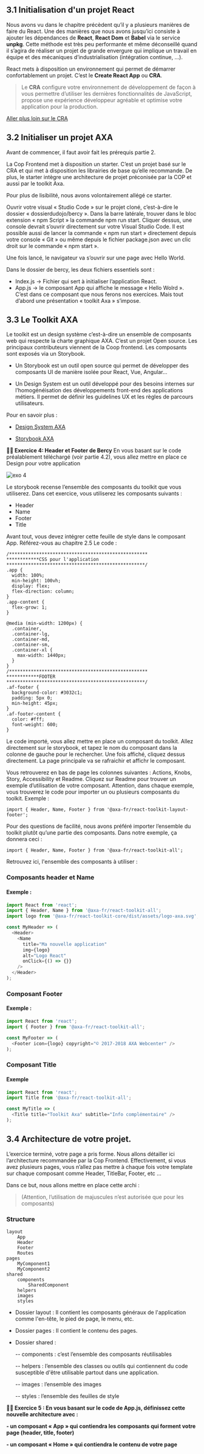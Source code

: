 ## 3.1 Initialisation d'un projet React

Nous avons vu dans le chapitre précèdent qu’il y a plusieurs manières de faire du React. Une des manières que nous avons jusqu’ici consiste à ajouter les dépendances de **React**, **React Dom** et **Babel** via le service **unpkg**. Cette méthode est très peu performante et même déconseillé quand il s’agira de réaliser un projet de grande envergure qui implique un travail en équipe et des mécaniques d’industrialisation (intégration continue, …).

React mets à disposition un environnement qui permet de démarrer confortablement un projet. C’est le **Create React App** ou **CRA**.

> Le **CRA** configure votre environnement de développement de façon à vous permettre d’utiliser les dernières fonctionnalités de JavaScript, propose une expérience développeur agréable et optimise votre application pour la production.

[Aller plus loin sur le CRA](https://create-react-app.dev/docs/getting-started/)

## 3.2 Initialiser un projet AXA

Avant de commencer, il faut avoir fait les prérequis partie 2.

La Cop Frontend met à disposition un starter. C’est un projet basé sur le CRA et qui met à disposition les librairies de base qu’elle recommande. De plus, le starter intègre une architecture de projet préconisée par la COP et aussi par le toolkit Axa.

Pour plus de lisibilité, nous avons volontairement allégé ce starter.

Ouvrir votre visual « Studio Code » sur le projet cloné, c’est-à-dire le dossier « dossierdudojo/bercy ». Dans la barre latérale, trouver dans le bloc extension « npm Script » la commande npm run start. Cliquer dessus, une console devrait s’ouvrir directement sur votre Visual Studio Code. 
Il est possible aussi de lancer la commande « npm run start » directement depuis votre console « Git » ou même depuis le fichier package.json avec un clic droit sur le commande « npm start ».

Une fois lancé, le navigateur va s’ouvrir sur une page avec Hello World.

Dans le dossier de bercy, les deux fichiers essentiels sont :

- Index.js -> Fichier qui sert à initialiser l’application React.
- App.js -> le composant App qui affiche le message « Hello Wolrd ». C’est dans ce composant que nous ferons nos exercices. Mais tout d’abord une présentation « toolkit Axa » s’impose.

## 3.3 Le Toolkit AXA

Le toolkit est un design système c’est-à-dire un ensemble de composants web qui respecte la charte graphique AXA. C’est un projet Open source. Les principaux contributeurs viennent de la Coop frontend. Les composants sont exposés via un Storybook.

- Un Storybook est un outil open source qui permet de développer des composants UI de manière isolée pour React, Vue, Angular…

- Un Design System est un outil développé pour des besoins internes sur l’homogénéisation des développements front-end des applications métiers. Il permet de définir les guidelines UX et les règles de parcours utilisateurs.

Pour en savoir plus :
- [Design System AXA](https://axaguildev.github.io/fr/react-toolkit)

- [Storybook AXA](https://axaguildev.github.io/react-toolkit/latest/storybook/index.html?path=/story/get-started--introduction)

**:weight_lifting_man: Exercice 4: Header et Footer de Bercy**
En vous basant sur le code préalablement téléchargé (voir partie 4.2), vous allez mettre en place ce Design pour votre application

![exo 4](./images/exo4-template.jpg)

Le storybook recense l’ensemble des composants du toolkit que vous utiliserez. Dans cet exercice, vous utiliserez les composants suivants :

- Header
- Name
- Footer
- Title

Avant tout, vous devez intégrer cette feuille de style dans le composant App. Référez-vous au chapitre 2.5
Le code :

```
/***************************************************
************CSS pour l'application
***************************************************/
.app {
  width: 100%;
  min-height: 100vh;
  display: flex;
  flex-direction: column;
}
.app-content {
  flex-grow: 1;
}

@media (min-width: 1200px) {
  .container,
  .container-lg,
  .container-md,
  .container-sm,
  .container-xl {
    max-width: 1440px;
  }
}
/***************************************************
************FOOTER
***************************************************/
.af-footer {
  background-color: #3032c1;
  padding: 5px 0;
  min-height: 45px;
}
.af-footer-content {
  color: #fff;
  font-weight: 600;
}
```

Le code importé, vous allez mettre en place un composant du toolkit. Allez directement sur le storybook, et tapez le nom du composant dans la colonne de gauche pour le rechercher. Une fois affiché, cliquez dessus directement. La page principale va se rafraichir et affichr le composant.

Vous retrouverez en bas de page les colonnes suivantes : Actions, Knobs, Story, Accessibility et Readme. Cliquez sur Readme pour trouver un exemple d’utilisation de votre composant. Attention, dans chaque exemple, vous trouverez le code pour importer un ou plusieurs composants du toolkit.
Exemple :

```
import { Header, Name, Footer } from '@axa-fr/react-toolkit-layout-footer';
```

Pour des questions de facilité, nous avons préféré importer l’ensemble du toolkit plutôt qu’une partie des composants. Dans notre exemple, ça donnera ceci :

```
import { Header, Name, Footer } from '@axa-fr/react-toolkit-all';
```

Retrouvez ici, l'ensemble des composants à utiliser :

### Composants header et Name
####  Exemple :

```javascript
import React from 'react';
import { Header, Name } from '@axa-fr/react-toolkit-all';
import logo from '@axa-fr/react-toolkit-core/dist/assets/logo-axa.svg';

const MyHeader => (
  <Header>
    <Name
      title="Ma nouvelle application"
      img={logo}
      alt="Logo React"
      onClick={() => {}}
    />
  </Header>
);
```

### Composant Footer
#### Exemple :

```javascript
import React from 'react';
import { Footer } from '@axa-fr/react-toolkit-all';

const MyFooter => (
  <Footer icon={logo} copyright="© 2017-2018 AXA Webcenter" />
);
```

### Composant Title

#### Exemple

```javascript
import React from 'react';
import Title from '@axa-fr/react-toolkit-all';

const MyTitle => (
  <Title title="Toolkit Axa" subtitle="Info complémentaire" />
);
```

## 3.4 Architecture de votre projet.

L’exercice terminé, votre page a pris forme.
Nous allons détailler ici l’architecture recommandée par la Cop Frontend.
Effectivement, si vous avez plusieurs pages, vous n’allez pas mettre à chaque fois votre template sur chaque composant comme Header, TitleBar, Footer, etc …

Dans ce but, nous allons mettre en place cette archi :

> (Attention, l’utilisation de majuscules n’est autorisée que pour les composants)

### Structure

    layout
        App
        Header
        Footer
        Routes
    pages
        MyComponent1
        MyComponent2
    shared
        components
            SharedComponent
        helpers
        images
        styles
        
- Dossier layout : Il contient les composants généraux de l'application comme l'en-tête, le pied de page, le menu, etc.

- Dossier pages : Il contient le contenu des pages.

- Dossier shared :

  -- components : c’est l’ensemble des composants réutilisables
  
  -- helpers : l’ensemble des classes ou outils qui contiennent du code susceptible d'être utilisable partout dans une application.
  
  -- images : l’ensemble des images
  
  -- styles : l’ensemble des feuilles de style
  

**:weight_lifting_man: Exercice 5 : En vous basant sur le code de App.js, définissez cette nouvelle architecture avec :**

**- un composant « App » qui contiendra les composants qui forment votre page (header, title, footer)**

**- un composant « Home » qui contiendra le contenu de votre page**
